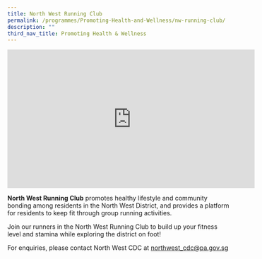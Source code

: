 ```yaml
---
title: North West Running Club
permalink: /programmes/Promoting-Health-and-Wellness/nw-running-club/
description: ""
third_nav_title: Promoting Health & Wellness
---
```

<meta name="description" content="North West running club">


<iframe width="560" height="315" src="https://www.youtube.com/embed/8S0x_lBlqrc" title="YouTube video player" frameborder="0" allow="accelerometer; autoplay; clipboard-write; encrypted-media; gyroscope; picture-in-picture" allowfullscreen></iframe>

**North West Running Club** promotes healthy lifestyle and community bonding among residents in the North West District, and provides a platform for residents to keep fit through group running activities.

Join our runners in the North West Running Club to build up your fitness level and stamina while exploring the district on foot!

 For enquiries, please contact North West CDC at [northwest\_cdc@pa.gov.sg](mailto:northwest_cdc@pa.gov.sg)